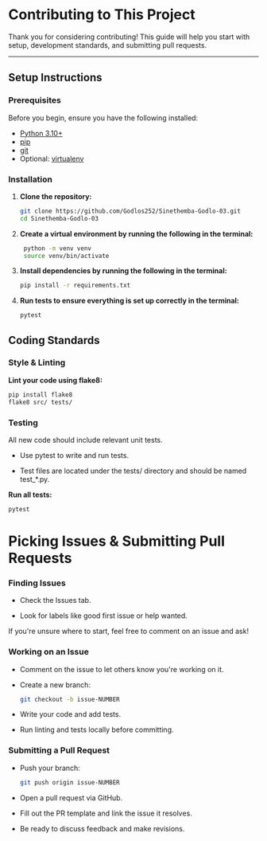 
# Contributing to This Project

Thank you for considering contributing! 
This guide will help you start with setup, development standards, and submitting pull requests.

---

## Setup Instructions

### Prerequisites

Before you begin, ensure you have the following installed:

- [Python 3.10+](https://www.python.org/downloads/)
- [pip](https://pip.pypa.io/)
- [git](https://git-scm.com/)
- Optional: [virtualenv](https://virtualenv.pypa.io/)

### Installation

1. **Clone the repository:**
    ```bash
   git clone https://github.com/Godlos252/Sinethemba-Godlo-03.git
   cd Sinethemba-Godlo-03
   ```
2. **Create a virtual environment by running the following in the terminal:**
   ```bash
    python -m venv venv
    source venv/bin/activate
    ```


3. **Install dependencies by running the following in the terminal:**
   ```bash
   pip install -r requirements.txt
   ```

4. **Run tests to ensure everything is set up correctly  in the terminal:**
   ```bash
   pytest
   ```

## Coding Standards

### Style & Linting

**Lint your code using flake8:**
```bash
pip install flake8
flake8 src/ tests/
```

### Testing

All new code should include relevant unit tests.

-	Use pytest to write and run tests.

-	Test files are located under the tests/ directory and should be named test_*.py.
  
**Run all tests:**
```bash
pytest
```

# Picking Issues & Submitting Pull Requests

### Finding Issues

-	Check the Issues tab.

-	Look for labels like good first issue or help wanted.

If you're unsure where to start, feel free to comment on an issue and ask!

### Working on an Issue

-	Comment on the issue to let others know you're working on it. 

- Create a new branch:
  ```bash
  git checkout -b issue-NUMBER
  ```

-	Write your code and add tests.

-	Run linting and tests locally before committing.

### Submitting a Pull Request

- Push your branch:
  ```bash
  git push origin issue-NUMBER
  ```

-	Open a pull request via GitHub. 

-	Fill out the PR template and link the issue it resolves. 

-	Be ready to discuss feedback and make revisions.



